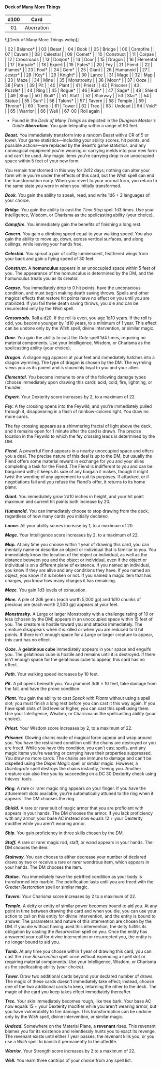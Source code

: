 #### Deck of Many More Things
|  d100 | Card        |
|:-----:|-------------|
|   01  | Aberration  |
![[Deck of Many More Things.webp]]

|   02  | Balance*    |
|   03  | Beast       |
|   04  | Book        |
|   05  | Bridge      |
|   06  | Campfire    |
|   07  | Cavern      |
|   08  | Celestial   |
|   09  | Comet*      |
|   10  | Construct   |
|   11  | Corpse      |
|   12  | Crossroads  |
|   13  | Donjon*     |
|   14  | Door        |
|   15  | Dragon      |
|   16  | Elemental   |
|   17  | Euryale*    |
|   18  | Expert      |
|   19  | Fates*      |
|   20  | Fey         |
|   21  | Fiend       |
|   22  | Flames*     |
|   23  | Fool*       |
|   24  | Gem*        |
|   25  | Giant       |
|   26  | Humanoid    |
|   27  | Jester*     |
|   28  | Key*        |
|   29  | Knight*     |
|   30  | Lance       |
|   31  | Mage        |
|   32  | Map         |
|   33  | Maze        |
|   34  | Mine        |
|   35  | Monstrosity |
|   36  | Moon*       |
|   37  | Ooze        |
|   38  | Path        |
|   39  | Pit         |
|   40  | Plant       |
|   41  | Priest      |
|   42  | Prisoner    |
|   43  | Puzzle*     |
|   44  | Ring        |
|   45  | Rogue*      |
|   46  | Ruin*       |
|   47  | Sage*       |
|   48  | Shield      |
|   49  | Ship        |
|   50  | Skull*      |
|   51  | Staff       |
|   52  | Stairway    |
|   53  | Star*       |
|   54  | Statue      |
|   55  | Sun*        |
|   56  | Talons*     |
|   57  | Tavern      |
|   58  | Temple      |
|   59  | Throne*     |
|   60  | Tomb        |
|   61  | Tower       |
|   62  | Tree        |
|   63  | Undead      |
|   64  | Void*       |
|   65  | Warrior     |
|   66  | Well        |
| 67-00 | Roll again  |
* Found in the *Deck of Many Things* as depicted in the *Dungeon Master's Guide*
***Aberration.*** You gain telepathy within a range of 90 feet.

***Beast.*** You immediately transform into a random Beast with a CR of 5 or lower. Your game statistics—including your ability scores, hit points, and possible actions—are replaced by the Beast's game statistics, and any nonmagical equipment you're wearing or carrying melds into your new form and can't be used. Any magic items you're carrying drop in an unoccupied space within 5 feet of your new form.

You remain transformed in this way for 2d12 days; nothing can alter your form while you're under the effects of this card, but the *Wish* spell can end the transformation early. When you revert to your normal form, you return to the same state you were in when you initially transformed.

***Book.*** You gain the ability to speak, read, and write 1d6 + 2 languages of your choice.

***Bridge.*** You gain the ability to cast the *Time Stop* spell 1d3 times. Use your Intelligence, Wisdom, or Charisma as the spellcasting ability (your choice).

***Campfire.*** You immediately gain the benefits of finishing a long rest.

***Cavern.*** You gain a climbing speed equal to your walking speed. You also gain the ability to move up, down, across vertical surfaces, and along ceilings, while leaving your hands free.

***Celestial.*** You sprout a pair of softly luminescent, feathered wings from your back and gain a flying speed of 30 feet.

***Construct.*** A **homunculus** appears in an unoccupied space within 5 feet of you. The appearance of the homunculus is determined by the DM, and the homunculus treats you as its creator.

***Corpse.*** You immediately drop to 0 hit points, have the unconscious condition, and must begin making death saving throws. Spells and other magical effects that restore hit points have no effect on you until you are stabilized. If you fail three death saving throws, you die and can be resurrected only by the *Wish* spell.

***Crossroads.*** Roll a d20. If the roll is even, you age 1d10 years. If the roll is odd, you become younger by 1d10 years, to a minimum of 1 year. This effect can be undone only by the *Wish* spell, divine intervention, or similar magic.

***Door.*** You gain the ability to cast the *Gate* spell 1d4 times, requiring no material components. Use your Intelligence, Wisdom, or Charisma as the spellcasting ability (your choice).

***Dragon.*** A dragon egg appears at your feet and immediately hatches into a dragon wyrmling. The type of dragon is chosen by the DM. The wyrmling views you as its parent and is staunchly loyal to you and your allies.

***Elemental.*** You become immune to one of the following damage types (choose immediately upon drawing this card): acid, cold, fire, lightning, or thunder.

***Expert.*** Your Dexterity score increases by 2, to a maximum of 22.

***Fey.*** A fey crossing opens into the Feywild, and you're immediately pulled through it, disappearing in a flash of rainbow-colored light. You draw no more cards.

The fey crossing appears as a shimmering fractal of light above the deck, and it remains open for 1 minute after the card is drawn. The precise location in the Feywild to which the fey crossing leads is determined by the DM.

***Fiend.*** A powerful Fiend appears in a nearby unoccupied space and offers you a deal. The precise nature of this deal is up to the DM, but usually the Fiend offers some material reward in exchange for you and your allies completing a task for the Fiend. The Fiend is indifferent to you and can be bargained with; it keeps its side of any bargain it makes, though it might twist the wording of any agreement to suit its purposes. If attacked, or if negotiations fail and you refuse the Fiend's offer, it returns to its home plane.

***Giant.*** You immediately grow 2d10 inches in height, and your hit point maximum and current hit points both increase by 20.

***Humanoid.*** You can immediately choose to stop drawing from the deck, regardless of how many cards you initially declared.

***Lance.*** All your ability scores increase by 1, to a maximum of 20.

***Mage.*** Your Intelligence score increases by 2, to a maximum of 22.

***Map.*** At any time you choose within 1 year of drawing this card, you can mentally name or describe an object or individual that is familiar to you. You immediately know the location of the object or individual, as well as the distance between you and the object or individual, even if the object or individual is on a different plane of existence. If you named an individual, you know if they are alive and any conditions they have. If you named an object, you know if it is broken or not. If you named a magic item that has charges, you know how many charges it has remaining.

***Maze.*** You gain 1d3 levels of exhaustion.

***Mine.*** A pile of 2d6 gems (each worth 5,000 gp) and 1d10 chunks of precious ore (each worth 2,500 gp) appears at your feet.

***Monstrosity.*** A Large or larger Monstrosity with a challenge rating of 10 or less (chosen by the DM) appears in an unoccupied space within 15 feet of you. The creature is hostile toward you and attacks immediately. The creature disappears when it is killed or when you are reduced to 0 hit points. If there isn't enough space for a Large or larger creature to appear, this card has no effect.

***Ooze.*** A **gelatinous cube** immediately appears in your space and engulfs you. The gelatinous cube is hostile and remains until it is destroyed. If there isn't enough space for the gelatinous cube to appear, this card has no effect.

***Path.*** Your walking speed increases by 10 feet.

***Pit.*** A pit opens beneath you. You plummet 3d6 × 10 feet, take damage from the fall, and have the prone condition.

***Plant.*** You gain the ability to cast *Speak with Plants* without using a spell slot; you must finish a long rest before you can cast it this way again. If you have spell slots of 3rd level or higher, you can cast this spell using them. Use your Intelligence, Wisdom, or Charisma as the spellcasting ability (your choice).

***Priest.*** Your Wisdom score increases by 2, to a maximum of 22.

***Prisoner.*** Glowing chains made of magical force appear and wrap around you. You have the restrained condition until the chains are destroyed or you are freed. While you have this condition, you can't cast spells, and any magic items you're wearing or carrying have their properties suppressed. You draw no more cards. The chains are immune to damage and can't be dispelled using the *Dispel Magic* spell or similar magic. However, a *Disintegrate* spell destroys the chains instantly, freeing you. Another creature can also free you by succeeding on a DC 30 Dexterity check using thieves' tools.

***Ring.*** A rare or rarer magic ring appears on your finger. If you have the attunement slots available, you're automatically attuned to the ring when it appears. The DM chooses the ring.

***Shield.*** A rare or rarer suit of magic armor that you are proficient with appears in your hands. The DM chooses the armor. If you lack proficiency with any armor, your base AC instead now equals 12 + your Dexterity modifier while you aren't wearing armor.

***Ship.*** You gain proficiency in three skills chosen by the DM.

***Staff.*** A rare or rarer magic rod, staff, or wand appears in your hands. The DM chooses the item.

***Stairway.*** You can choose to either decrease your number of declared draws by two or receive a rare or rarer wondrous item, which appears in your hands. The DM chooses the item.

***Statue.*** You immediately have the petrified condition as your body is transformed into marble. The petrification lasts until you are freed with the *Greater Restoration* spell or similar magic.

***Tavern.*** Your Charisma score increases by 2 to a maximum of 22.

***Temple.*** A deity or entity of similar power becomes bound to aid you. At any point in time between drawing the card and when you die, you can use your action to call on this entity for divine intervention, and the entity is bound to answer. The parameters and nature of this intervention are chosen by the DM. If you die without having used this intervention, the deity fulfills its obligation by casting the *Resurrection* spell on you. Once the entity has answered your call for divine intervention or resurrected you, the entity is no longer bound to aid you.

***Tomb.*** At any time you choose within 1 year of drawing this card, you can cast the *True Resurrection* spell once without expending a spell slot or requiring material components. Use your Intelligence, Wisdom, or Charisma as the spellcasting ability (your choice).

***Tower.*** Draw two additional cards beyond your declared number of draws. The magic of these cards doesn't immediately take effect; instead, choose one of the two additional cards to keep, returning the other to the deck. The magic of the card you keep takes effect immediately thereafter.

***Tree.*** Your skin immediately becomes rough, like tree bark. Your base AC now equals 15 + your Dexterity modifier while you aren't wearing armor, but you have vulnerability to fire damage. This transformation can be undone only by the *Wish* spell, divine intervention, or similar magic.

***Undead.*** Somewhere on the Material Plane, a **revenant** rises. This revenant blames you for its existence and relentlessly hunts you to exact its revenge. The revenant exists until either 1 year passes, the revenant kills you, or you use a *Wish* spell to banish it permanently to the afterlife.

***Warrior.*** Your Strength score increases by 2 to a maximum of 22.

***Well.*** You learn three cantrips of your choice from any spell list.



